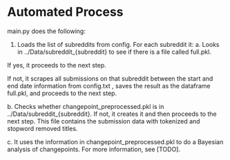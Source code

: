 # Automated Process

main.py does the following:

1. Loads the list of subreddits from config. For each subreddit it:
a. Looks in ../Data/subreddit_{subreddit} to see if there is a file called full.pkl.

If yes, it proceeds to the next step.

If not, it scrapes all submissions on that subreddit between the start and end date information from config.txt , saves the result as the dataframe full.pkl, and proceeds to the next step.

b. Checks whether changepoint_preprocessed.pkl is in ../Data/subreddit_{subreddit}. If not, it creates it and then proceeds to the next step. This file contains the submission data with tokenized and stopword removed titles.

c. It uses the information in changepoint_preprocessed.pkl to do a Bayesian analysis of changepoints. For more information, see [TODO]. 
